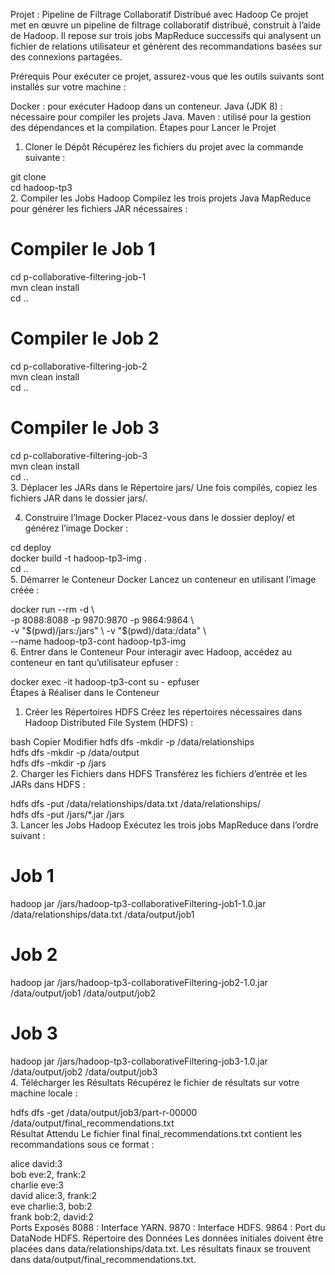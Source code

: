 Projet : Pipeline de Filtrage Collaboratif Distribué avec Hadoop
Ce projet met en œuvre un pipeline de filtrage collaboratif distribué, construit à l’aide de Hadoop. Il repose sur trois jobs MapReduce successifs qui analysent un fichier de relations utilisateur et génèrent des recommandations basées sur des connexions partagées.

Prérequis
Pour exécuter ce projet, assurez-vous que les outils suivants sont installés sur votre machine :

Docker : pour exécuter Hadoop dans un conteneur.
Java (JDK 8) : nécessaire pour compiler les projets Java.
Maven : utilisé pour la gestion des dépendances et la compilation.
Étapes pour Lancer le Projet
1. Cloner le Dépôt
Récupérez les fichiers du projet avec la commande suivante :

git clone <votre-lien-du-repo>  
cd hadoop-tp3  
2. Compiler les Jobs Hadoop
Compilez les trois projets Java MapReduce pour générer les fichiers JAR nécessaires :

# Compiler le Job 1  
cd p-collaborative-filtering-job-1  
mvn clean install  
cd ..  

# Compiler le Job 2  
cd p-collaborative-filtering-job-2  
mvn clean install  
cd ..  

# Compiler le Job 3  
cd p-collaborative-filtering-job-3  
mvn clean install  
cd ..  
3. Déplacer les JARs dans le Répertoire jars/
Une fois compilés, copiez les fichiers JAR dans le dossier jars/.

4. Construire l’Image Docker
Placez-vous dans le dossier deploy/ et générez l’image Docker :


cd deploy  
docker build -t hadoop-tp3-img .  
cd ..  
5. Démarrer le Conteneur Docker
Lancez un conteneur en utilisant l’image créée :


docker run --rm -d \  
  -p 8088:8088 -p 9870:9870 -p 9864:9864 \  
  -v "$(pwd)/jars:/jars" \  
  -v "$(pwd)/data:/data" \  
  --name hadoop-tp3-cont hadoop-tp3-img  
6. Entrer dans le Conteneur
Pour interagir avec Hadoop, accédez au conteneur en tant qu’utilisateur epfuser :


docker exec -it hadoop-tp3-cont su - epfuser  
Étapes à Réaliser dans le Conteneur
1. Créer les Répertoires HDFS
Créez les répertoires nécessaires dans Hadoop Distributed File System (HDFS) :

bash
Copier
Modifier
hdfs dfs -mkdir -p /data/relationships  
hdfs dfs -mkdir -p /data/output  
hdfs dfs -mkdir -p /jars  
2. Charger les Fichiers dans HDFS
Transférez les fichiers d’entrée et les JARs dans HDFS :

hdfs dfs -put /data/relationships/data.txt /data/relationships/  
hdfs dfs -put /jars/*.jar /jars  
3. Lancer les Jobs Hadoop
Exécutez les trois jobs MapReduce dans l’ordre suivant :

# Job 1  
hadoop jar /jars/hadoop-tp3-collaborativeFiltering-job1-1.0.jar /data/relationships/data.txt /data/output/job1  

# Job 2  
hadoop jar /jars/hadoop-tp3-collaborativeFiltering-job2-1.0.jar /data/output/job1 /data/output/job2  

# Job 3  
hadoop jar /jars/hadoop-tp3-collaborativeFiltering-job3-1.0.jar /data/output/job2 /data/output/job3  
4. Télécharger les Résultats
Récupérez le fichier de résultats sur votre machine locale :

hdfs dfs -get /data/output/job3/part-r-00000 /data/output/final_recommendations.txt  
Résultat Attendu
Le fichier final final_recommendations.txt contient les recommandations sous ce format :


alice   david:3  
bob     eve:2, frank:2  
charlie eve:3  
david   alice:3, frank:2  
eve     charlie:3, bob:2  
frank   bob:2, david:2  
Ports Exposés
8088 : Interface YARN.
9870 : Interface HDFS.
9864 : Port du DataNode HDFS.
Répertoire des Données
Les données initiales doivent être placées dans data/relationships/data.txt. Les résultats finaux se trouvent dans data/output/final_recommendations.txt.

